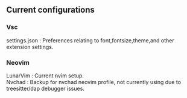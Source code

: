 ## Current configurations
### Vsc
settings.json : Preferences relating to font,fontsize,theme,and other extension settings.  
### Neovim  
LunarVim : Current nvim setup.  
Nvchad : Backup for nvchad neovim profile, not currently using due to treesitter/dap debugger issues.

